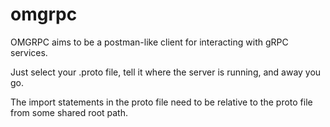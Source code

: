 # omgrpc

OMGRPC aims to be a postman-like client for interacting with gRPC services.

Just select your .proto file, tell it where the server is running, and away you go.

The import statements in the proto file need to be relative to the proto file from some shared root path.